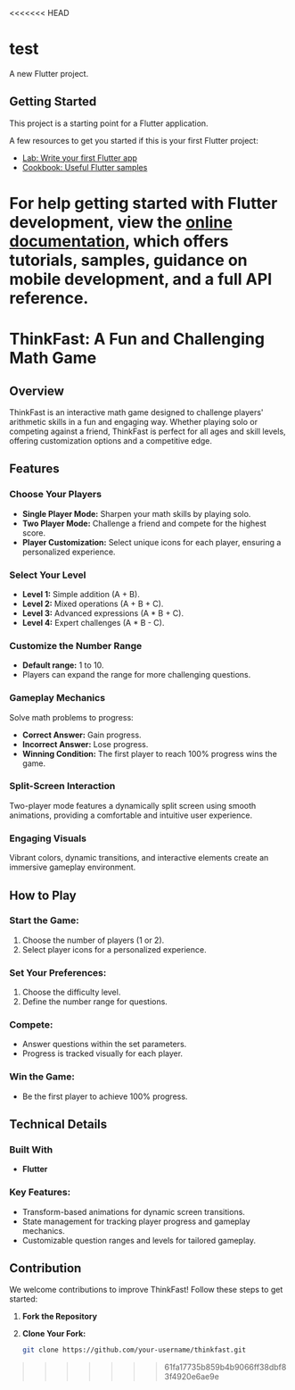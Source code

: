<<<<<<< HEAD
# test

A new Flutter project.

## Getting Started

This project is a starting point for a Flutter application.

A few resources to get you started if this is your first Flutter project:

- [Lab: Write your first Flutter app](https://docs.flutter.dev/get-started/codelab)
- [Cookbook: Useful Flutter samples](https://docs.flutter.dev/cookbook)

For help getting started with Flutter development, view the
[online documentation](https://docs.flutter.dev/), which offers tutorials,
samples, guidance on mobile development, and a full API reference.
=======
# ThinkFast: A Fun and Challenging Math Game

## Overview
ThinkFast is an interactive math game designed to challenge players' arithmetic skills in a fun and engaging way. Whether playing solo or competing against a friend, ThinkFast is perfect for all ages and skill levels, offering customization options and a competitive edge.

## Features

### Choose Your Players
- **Single Player Mode:** Sharpen your math skills by playing solo.
- **Two Player Mode:** Challenge a friend and compete for the highest score.
- **Player Customization:** Select unique icons for each player, ensuring a personalized experience.

### Select Your Level
- **Level 1:** Simple addition (A + B).
- **Level 2:** Mixed operations (A + B + C).
- **Level 3:** Advanced expressions (A * B + C).
- **Level 4:** Expert challenges (A * B - C).

### Customize the Number Range
- **Default range:** 1 to 10.
- Players can expand the range for more challenging questions.

### Gameplay Mechanics
Solve math problems to progress:
- **Correct Answer:** Gain progress.
- **Incorrect Answer:** Lose progress.
- **Winning Condition:** The first player to reach 100% progress wins the game.

### Split-Screen Interaction
Two-player mode features a dynamically split screen using smooth animations, providing a comfortable and intuitive user experience.

### Engaging Visuals
Vibrant colors, dynamic transitions, and interactive elements create an immersive gameplay environment.

## How to Play

### Start the Game:
1. Choose the number of players (1 or 2).
2. Select player icons for a personalized experience.

### Set Your Preferences:
1. Choose the difficulty level.
2. Define the number range for questions.

### Compete:
- Answer questions within the set parameters.
- Progress is tracked visually for each player.

### Win the Game:
- Be the first player to achieve 100% progress.

## Technical Details

### Built With
- **Flutter**

### Key Features:
- Transform-based animations for dynamic screen transitions.
- State management for tracking player progress and gameplay mechanics.
- Customizable question ranges and levels for tailored gameplay.

## Contribution

We welcome contributions to improve ThinkFast! Follow these steps to get started:

1. **Fork the Repository**

2. **Clone Your Fork:**
   ```bash
   git clone https://github.com/your-username/thinkfast.git
>>>>>>> 61fa17735b859b4b9066ff38dbf83f4920e6ae9e
